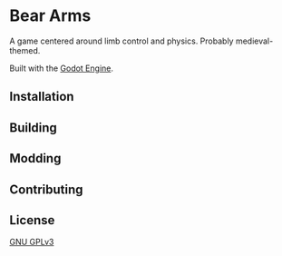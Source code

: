 # Bear Arms
A game centered around limb control and physics. Probably medieval-themed.

Built with the [Godot Engine](https://github.com/godotengine/godot).

## Installation

## Building

## Modding

## Contributing

## License

[GNU GPLv3](LICENSE)


